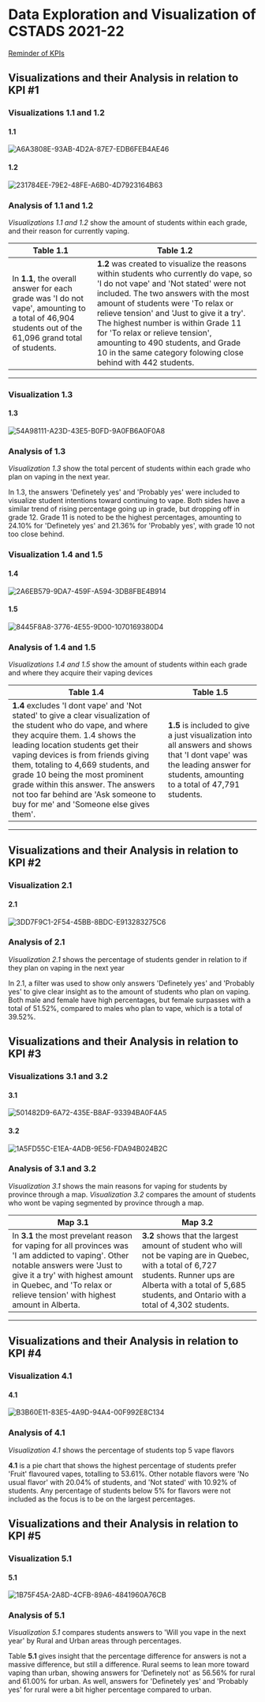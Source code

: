 # Data Exploration and Visualization of CSTADS 2021-22

[Reminder of KPIs](README.md)

## Visualizations and their Analysis in relation to KPI #1

### Visualizations 1.1 and 1.2

#### 1.1
![A6A3808E-93AB-4D2A-87E7-EDB6FEB4AE46](https://github.com/user-attachments/assets/937484f9-944b-4b89-ba88-78f6a0b177ed) 

#### 1.2
![231784EE-79E2-48FE-A6B0-4D7923164B63](https://github.com/user-attachments/assets/c563fd0f-746f-45c9-b138-c67729674e5c)

### Analysis of 1.1 and 1.2

*Visualizations 1.1 and 1.2* show the amount of students within each grade, and their reason for currently vaping. 

Table 1.1 | Table 1.2
----------|----------
In **1.1**, the overall answer for each grade was 'I do not vape', amounting to a total of 46,904 students out of the 61,096 grand total of students.|**1.2** was created to visualize the reasons within students who currently do vape, so 'I do not vape' and 'Not stated' were not included. The two answers with the most amount of students were 'To relax or relieve tension' and 'Just to give it a try'. The highest number is within Grade 11 for 'To relax or relieve tension', amounting to 490 students, and Grade 10 in the same category folowing close behind with 442 students.
----------------------

### Visualization 1.3

#### 1.3
![54A98111-A23D-43E5-B0FD-9A0FB6A0F0A8](https://github.com/user-attachments/assets/65af1da4-b834-4e89-9f3d-6d1b566bb67a)

### Analysis of 1.3

*Visualization 1.3* show the total percent of students within each grade who plan on vaping in the next year.

In 1.3, the answers 'Definetely yes' and 'Probably yes' were included to visualize student intentions toward continuing to vape. Both sides have a similar trend of rising percentage going up in grade, but dropping off in grade 12. Grade 11 is noted to be the highest percentages, amounting to 24.10% for 'Definetely yes' and 21.36% for 'Probably yes', with grade 10 not too close behind.

### Visualization 1.4 and 1.5

#### 1.4
![2A6EB579-9DA7-459F-A594-3DB8FBE4B914](https://github.com/user-attachments/assets/7a8edfbe-ad76-4de5-b2fa-84071ece2c67)

#### 1.5
![8445F8A8-3776-4E55-9D00-1070169380D4](https://github.com/user-attachments/assets/97d2da32-013d-4d39-8f01-8f6f2a8d0b53)

### Analysis of 1.4 and 1.5

*Visualizations 1.4 and 1.5* show the amount of students within each grade and where they acquire their vaping devices

Table 1.4|Table 1.5
---------|---------
**1.4** excludes 'I dont vape' and 'Not stated' to give a clear visualization of the student who do vape, and where they acquire them. 1.4 shows the leading location students get their vaping devices is from friends giving them, totaling to 4,669 students, and grade 10 being the most prominent grade within this answer. The answers not too far behind are 'Ask someone to buy for me' and 'Someone else gives them'.|**1.5** is included to give a just visualization into all answers and shows that 'I dont vape' was the leading answer for students, amounting to a total of 47,791 students.
-------------------

## Visualizations and their Analysis in relation to KPI #2

### Visualization 2.1

#### 2.1
![3DD7F9C1-2F54-45BB-8BDC-E913283275C6](https://github.com/user-attachments/assets/e87a10d0-03d2-4e7b-aba5-5e483a48acdd)

### Analysis of 2.1

*Visualization 2.1* shows the percentage of students gender in relation to if they plan on vaping in the next year

In 2.1, a filter was used to show only answers 'Definetely yes' and 'Probably yes' to give clear insight as to the amount of students who plan on vaping. Both male and female have high percentages, but female surpasses with a total of 51.52%, compared to males who plan to vape, which is a total of 39.52%.


## Visualizations and their Analysis in relation to KPI #3

### Visualizations 3.1 and 3.2

#### 3.1
![501482D9-6A72-435E-B8AF-93394BA0F4A5](https://github.com/user-attachments/assets/78e4699c-0e70-4abe-8520-126a0fc17e58)

#### 3.2
![1A5FD55C-E1EA-4ADB-9E56-FDA94B024B2C](https://github.com/user-attachments/assets/7a6a7162-dbc7-4e8d-b823-3cf52da821f9)

### Analysis of 3.1 and 3.2

*Visualization 3.1* shows the main reasons for vaping for students by province through a map.
*Visualization 3.2* compares the amount of students who wont be vaping segmented by province through a map.

Map 3.1|Map 3.2
-------|-------
In **3.1** the most prevelant reason for vaping for all provinces was 'I am addicted to vaping'. Other notable answers were 'Just to give it a try' with highest amount in Quebec, and 'To relax or relieve tension' with highest amount in Alberta.|**3.2** shows that the largest amount of student who will not be vaping are in Quebec, with a total of 6,727 students. Runner ups are Alberta with a total of 5,685 students, and Ontario with a total of 4,302 students.
---------------

## Visualizations and their Analysis in relation to KPI #4

### Visualization 4.1

#### 4.1
![B3B60E11-83E5-4A9D-94A4-00F992E8C134](https://github.com/user-attachments/assets/419abd00-fd44-423a-b118-128f704892fb)

### Analysis of 4.1

*Visualization 4.1* shows the percentage of students top 5 vape flavors

**4.1** is a pie chart that shows the highest percentage of students prefer 'Fruit' flavoured vapes, totalling to 53.61%. Other notable flavors were 'No usual flavor' with 20.04% of students, and 'Not stated' with 10.92% of students. Any percentage of students below 5% for flavors were not included as the focus is to be on the largest percentages.

## Visualizations and their Analysis in relation to KPI #5

### Visualization 5.1

#### 5.1
![1B75F45A-2A8D-4CFB-89A6-4841960A76CB](https://github.com/user-attachments/assets/01609a5f-0f31-44bd-b6cb-e2ebc5acd274)

### Analysis of 5.1 

*Visualization 5.1* compares students answers to 'Will you vape in the next year' by Rural and Urban areas through percentages.

Table **5.1** gives insight that the percentage difference for answers is not a massive difference, but still a difference. Rural seems to lean more toward vaping than urban, showing answers for 'Definetely not' as 56.56% for rural and 61.00% for urban. As well, answers for 'Definetely yes' and 'Probably yes' for rural were a bit higher percentage compared to urban.


